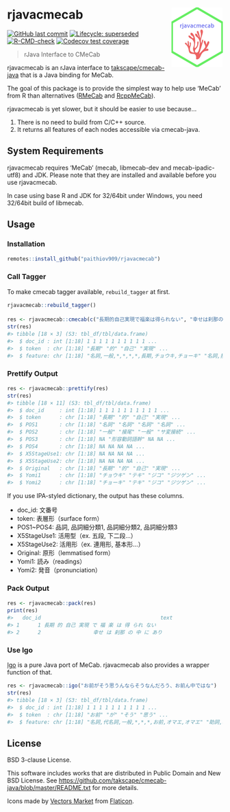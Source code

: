 
<!-- README.md is generated from README.Rmd. Please edit that file -->

# rjavacmecab <a href='https://paithiov909.github.io/rjavacmecab'><img src='man/figures/logo.png' align="right" height="139" /></a>

<!-- badges: start -->

[![GitHub last
commit](https://img.shields.io/github/last-commit/paithiov909/rjavacmecab)](#)
[![Lifecycle:
superseded](https://img.shields.io/badge/lifecycle-superseded-blue.svg)](https://lifecycle.r-lib.org/articles/stages.html#superseded)
[![R-CMD-check](https://github.com/paithiov909/rjavacmecab/actions/workflows/check.yml/badge.svg)](https://github.com/paithiov909/rjavacmecab/actions/workflows/check.yml)
[![Codecov test
coverage](https://codecov.io/gh/paithiov909/rjavacmecab/branch/main/graph/badge.svg)](https://app.codecov.io/gh/paithiov909/rjavacmecab?branch=main)
<!-- badges: end -->

> rJava Interface to CMeCab

rjavacmecab is an rJava interface to
[takscape/cmecab-java](https://github.com/takscape/cmecab-java) that is
a Java binding for MeCab.

The goal of this package is to provide the simplest way to help use
‘MeCab’ from R than alternatives
([RMeCab](https://github.com/IshidaMotohiro/RMeCab) and
[RcppMeCab](https://github.com/junhewk/RcppMeCab)).

rjavacmecab is yet slower, but it should be easier to use because…

1.  There is no need to build from C/C++ source.
2.  It returns all features of each nodes accessible via cmecab-java.

## System Requirements

rjavacmecab requires ‘MeCab’ (mecab, libmecab-dev and mecab-ipadic-utf8)
and JDK. Please note that they are installed and available before you
use rjavacmecab.

In case using base R and JDK for 32/64bit under Windows, you need
32/64bit build of libmecab.

## Usage

### Installation

``` r
remotes::install_github("paithiov909/rjavacmecab")
```

### Call Tagger

To make cmecab tagger available, `rebuild_tagger` at first.

``` r
rjavacmecab::rebuild_tagger()

res <- rjavacmecab::cmecab(c("長期的自己実現で福楽は得られない", "幸せは刹那の中にあり"))
str(res)
#> tibble [18 × 3] (S3: tbl_df/tbl/data.frame)
#>  $ doc_id : int [1:18] 1 1 1 1 1 1 1 1 1 1 ...
#>  $ token  : chr [1:18] "長期" "的" "自己" "実現" ...
#>  $ feature: chr [1:18] "名詞,一般,*,*,*,*,長期,チョウキ,チョーキ" "名詞,接尾,形容動詞語幹,*,*,*,的,テキ,テキ" "名詞,一般,*,*,*,*,自己,ジコ,ジコ" "名詞,サ変接続,*,*,*,*,実現,ジツゲン,ジツゲン" ...
```

### Prettify Output

``` r
res <- rjavacmecab::prettify(res)
str(res)
#> tibble [18 × 11] (S3: tbl_df/tbl/data.frame)
#>  $ doc_id     : int [1:18] 1 1 1 1 1 1 1 1 1 1 ...
#>  $ token      : chr [1:18] "長期" "的" "自己" "実現" ...
#>  $ POS1       : chr [1:18] "名詞" "名詞" "名詞" "名詞" ...
#>  $ POS2       : chr [1:18] "一般" "接尾" "一般" "サ変接続" ...
#>  $ POS3       : chr [1:18] NA "形容動詞語幹" NA NA ...
#>  $ POS4       : chr [1:18] NA NA NA NA ...
#>  $ X5StageUse1: chr [1:18] NA NA NA NA ...
#>  $ X5StageUse2: chr [1:18] NA NA NA NA ...
#>  $ Original   : chr [1:18] "長期" "的" "自己" "実現" ...
#>  $ Yomi1      : chr [1:18] "チョウキ" "テキ" "ジコ" "ジツゲン" ...
#>  $ Yomi2      : chr [1:18] "チョーキ" "テキ" "ジコ" "ジツゲン" ...
```

If you use IPA-styled dictionary, the output has these columns.

- doc_id: 文番号
- token: 表層形（surface form）
- POS1\~POS4: 品詞, 品詞細分類1, 品詞細分類2, 品詞細分類3
- X5StageUse1: 活用型（ex. 五段, 下二段…）
- X5StageUse2: 活用形（ex. 連用形, 基本形…）
- Original: 原形（lemmatised form）
- Yomi1: 読み（readings）
- Yomi2: 発音（pronunciation）

### Pack Output

``` r
res <- rjavacmecab::pack(res)
print(res)
#>   doc_id                                       text
#> 1      1 長期 的 自己 実現 で 福 楽 は 得 られ ない
#> 2      2                 幸せ は 刹那 の 中 に あり
```

### Use Igo

[Igo](http://igo.osdn.jp/) is a pure Java port of MeCab. rjavacmecab
also provides a wrapper function of that.

``` r
res <- rjavacmecab::igo("お前がそう思うんならそうなんだろう、お前ん中ではな")
str(res)
#> tibble [18 × 3] (S3: tbl_df/tbl/data.frame)
#>  $ doc_id : int [1:18] 1 1 1 1 1 1 1 1 1 1 ...
#>  $ token  : chr [1:18] "お前" "が" "そう" "思う" ...
#>  $ feature: chr [1:18] "名詞,代名詞,一般,*,*,*,お前,オマエ,オマエ" "助詞,格助詞,一般,*,*,*,が,ガ,ガ" "副詞,助詞類接続,*,*,*,*,そう,ソウ,ソー" "動詞,自立,*,*,五段・ワ行促音便,基本形,思う,オモウ,オモウ" ...
```

## License

BSD 3-clause License.

This software includes works that are distributed in Public Domain and
New BSD License. See
<https://github.com/takscape/cmecab-java/blob/master/README.txt> for
more details.

Icons made by [Vectors
Market](https://www.flaticon.com/authors/vectors-market) from
[Flaticon](https://www.flaticon.com/).
